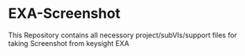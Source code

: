 # EXA-Screenshot
This Repository contains all necessory project/subVIs/support files for taking Screenshot from keysight EXA 

